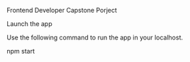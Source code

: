 Frontend Developer Capstone Porject

Launch the app

Use the following command to run the app in your localhost.

npm start
